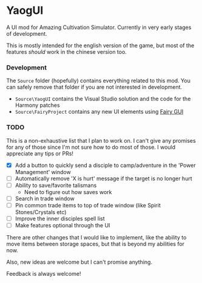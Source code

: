 # YaogUI

A UI mod for Amazing Cultivation Simulator. Currently in very early stages of development.

This is mostly intended for the english version of the game, but most of the features _should_ work in the chinese version too.


### Development

The `Source` folder (hopefully) contains everything related to this mod. You can safely remove that folder if you are not interested in development.
 
- `Source\YaogUI` contains the Visual Studio solution and the code for the Harmony patches
- `Source\FairyProject` contains any new UI elements using [Fairy GUI](https://fairygui.com)

### TODO

This is a non-exhaustive list that I plan to work on. I can't give any promises for any of those since I'm not sure how to do most of those. I would appreciate any tips or PRs!

 - [X] Add a button to quickly send a disciple to camp/adventure in the 'Power Management' window
 - [ ] Automatically remove 'X is hurt' message if the target is no longer hurt
 - [ ] Ability to save/favorite talismans
	-  Need to figure out how saves work
 - [ ] Search in trade window
 - [ ] Pin common trade items to top of trade window (like Spirit Stones/Crystals etc)
 - [ ] Improve the inner disciples spell list
 - [ ] Make features optional through the UI

 There are other changes that I would like to implement, like the ability to move items between storage spaces, but that is beyond my abilities for now.

 Also, new ideas are welcome but I can't promise anything.

 Feedback is always welcome!
